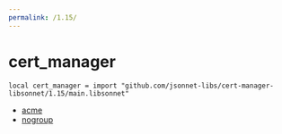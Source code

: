 ```yaml
---
permalink: /1.15/
---
```


# cert_manager

```jsonnet
local cert_manager = import "github.com/jsonnet-libs/cert-manager-libsonnet/1.15/main.libsonnet"
```



* [acme](acme/index.md)
* [nogroup](nogroup/index.md)